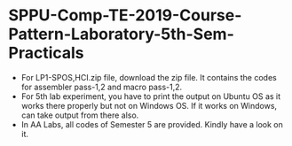 # SPPU-Comp-TE-2019-Course-Pattern-Laboratory-5th-Sem-Practicals
* For LP1-SPOS,HCI.zip file, download the zip file. It contains the codes for assembler pass-1,2 and macro pass-1,2.                                                                        
* For 5th lab experiment, you have to print the output on Ubuntu OS as it works there properly but not on Windows OS. If it works on Windows, can take output from there also.
* In AA Labs, all codes of Semester 5 are provided. Kindly have a look on it.
